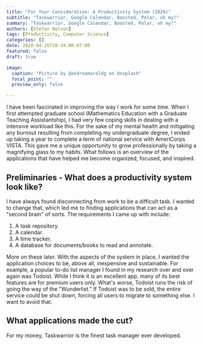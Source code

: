 ```yaml
---
title: "For Your Consideration: A Productivity System (2020)"
subtitle: "Taskwarrior, Google Calendar, Boosted, Polar, oh my!"
summary: "Taskwarrior, Google Calendar, Boosted, Polar, oh my!"
authors: [Stefan Nelson]
tags: [Productivity, Computer Science]
categories: []
date: 2020-04-26T20:34:00-07:00
featured: false
draft: true

image: 
  caption: "Picture by @andreamaraldg on Unsplash"
  focal_point: ""
  preview_only: false

---
```



I have been fascinated in improving the way I work for some time. When I first attempted graduate school (Mathematics Education with a Graduate Teaching Assistantship), I had very few coping skills in dealing with a intensive workload like this. For the sake of my mental health and mitigating any burnout resulting from completing my undergraduate degree, I ended up taking a year to complete a term of national service with AmeriCorps VISTA. This gave me a unique opportunity to grow professionally by taking a magnifying glass to my habits. What follows is an overview of the applications that have helped me become organized, focused, and inspired.

## Preliminaries - What does a productivity system look like?

I have always found disconnecting from work to be a difficult task. I wanted to change that, which led me to finding applications that can act as a "second brain" of sorts. The requirements I came up with include:

1. A task repository. 
2. A calendar.
3. A time tracker. 
3. A database for documents/books to read and annotate.

More on these later. With the aspects of the system in place, I wanted the application choices to be, above all, inexpensive and sustainable. For example, a popular to-do list manager I found in my research over and over again was Todoist. While I think it is an excellent app, many of its best features are for premium users only. What's worse, Todoist runs the risk of going the way of the "Wunderlist." If Todoist was to be sold, the entire service could be shut down, forcing all users to migrate to something else. I want to avoid that. 

## What applications made the cut?

For my money, Taskwarrior is the finest task manager ever developed. 
